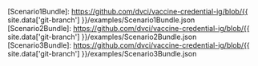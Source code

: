 [RFC 2119]: https://tools.ietf.org/html/rfc2119
[SMART Health Card]: https://healthwallet.cards/
[SMART Health Cards]: https://healthwallet.cards/

[Covid19LaboratoryBundleDM]: StructureDefinition-covid19-laboratory-bundle-dm.html
[Covid19LaboratoryBundle]: StructureDefinition-covid19-laboratory-bundle.html
[Covid19LaboratoryResultObservationDM]: StructureDefinition-covid19-laboratory-result-observation-dm.html
[Covid19LaboratoryResultObservation]: StructureDefinition-covid19-laboratory-result-observation.html
[InfectiousDiseaseLaboratoryBundleDM]: StructureDefinition-infectious-disease-laboratory-bundle-dm.html
[InfectiousDiseaseLaboratoryBundle]: StructureDefinition-infectious-disease-laboratory-bundle.html
[InfectiousDiseaseLaboratoryResultObservationDM]: StructureDefinition-infectious-disease-laboratory-result-observation-dm.html
[InfectiousDiseaseLaboratoryResultObservation]: StructureDefinition-infectious-disease-laboratory-result-observation.html
[VaccinationCredentialBundleDM]: StructureDefinition-vaccination-credential-bundle-dm.html
[VaccinationCredentialBundle]: StructureDefinition-vaccination-credential-bundle.html
[VaccinationCredentialImmunizationDM]: StructureDefinition-vaccination-credential-immunization-dm.html
[VaccinationCredentialImmunization]: StructureDefinition-vaccination-credential-immunization.html
[VaccinationCredentialPatientDM]: StructureDefinition-vaccination-credential-patient-dm.html
[VaccinationCredentialPatient]: StructureDefinition-vaccination-credential-patient.html
[VaccinationCredentialVaccineReactionObservationDM]: StructureDefinition-vaccination-credential-vaccine-reaction-observation-dm.html
[VaccinationCredentialVaccineReactionObservation]: StructureDefinition-vaccination-credential-vaccine-reaction-observation.html

[IdentityAssuranceLevelValueSet]: ValueSet-identity-assurance-level-value-set.html
[VaccinationCredentialCOVIDLabTestResultsValueSet]: ValueSet-vaccination-credential-covid-lab-test-results-value-set.html
[VaccinationCredentialLabTestResultsValueSet]: ValueSet-vaccination-credential-lab-test-results-value-set.html
[VaccinationCredentialLabTestValueSet]: ValueSet-vaccination-credential-lab-test-value-set.html
[VaccineProductCVXValueSet]: ValueSet-vaccine-product-cvx-value-set.html
[VaccineProductGTINValueSet]: ValueSet-vaccine-product-gtin-value-set.html
[VaccineTargetATCValueSet]: ValueSet-vaccine-target-atc-value-set.html
[VaccineTargetICD11ValueSet]: ValueSet-vaccine-target-icd-11-value-set.html
[VaccineTypeSNOMEDValueSet]: ValueSet-vaccine-type-snomed-value-set.html

[Scenario1Bundle]: https://github.com/dvci/vaccine-credential-ig/blob/{{ site.data['git-branch'] }}/examples/Scenario1Bundle.json
[Scenario2Bundle]: https://github.com/dvci/vaccine-credential-ig/blob/{{ site.data['git-branch'] }}/examples/Scenario2Bundle.json
[Scenario3Bundle]: https://github.com/dvci/vaccine-credential-ig/blob/{{ site.data['git-branch'] }}/examples/Scenario3Bundle.json

<!-- Code systems and value sets -->
[CVX]: https://www2a.cdc.gov/vaccines/iis/iisstandards/vaccines.asp?rpt=cvx
[SNOMED-CT]: https://www.snomed.org
[GTIN]: https://www.gs1.org/standards/id-keys/gtin
[MVX]: https://www2a.cdc.gov/vaccines/iis/iisstandards/vaccines.asp?rpt=mvx
[GLN]: https://www.gs1.org/standards/id-keys/gln